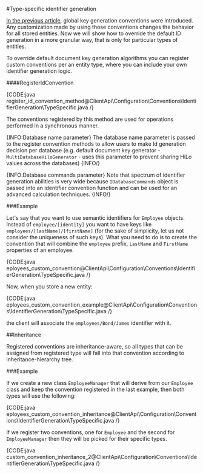 #Type-specific identifier generation

[In the previous article](./global), global key generation conventions were introduced. Any customization made by using those conventions changes the behavior for all stored entities.
Now we will show how to override the default ID generation in a more granular way, that is only for particular types of entities.

To override default document key generation algorithms you can register custom conventions per an entity type, where you can include your own identifier generation logic.


####RegisterIdConvention

{CODE:java register_id_convention_method@ClientApi\Configuration\Conventions\IdentifierGeneration\TypeSpecific.java /}

The conventions registered by this method are used for operations performed in a synchronous manner.


{INFO:Database name parameter}
The database name parameter is passed to the register convention methods to allow users to make Id generation decision per database 
(e.g. default document key generator - `MultiDatabaseHiloGenerator` - uses this parameter to prevent sharing HiLo values across the databases)
{INFO/}

{INFO:Database commands parameter}
Note that spectrum of identifier generation abilities is very wide because `IDatabaseCommands`  object is passed into an identifier convention function and can be used for an advanced calculation techniques.
{INFO/}

###Example

Let's say that you want to use semantic identifiers for `Employee` objects. Instead of `employee/[identity]` you want to have keys like `employees/[lastName]/[firstName]`
(for the sake of simplicity, let us not consider the uniqueness of such keys). What you need to do is to create the convention that will combine the `employee` prefix, `LastName` and `FirstName` properties of an employee.

{CODE:java eployees_custom_convention@ClientApi\Configuration\Conventions\IdentifierGeneration\TypeSpecific.java /}

Now, when you store a new entity:

{CODE:java eployees_custom_convention_example@ClientApi\Configuration\Conventions\IdentifierGeneration\TypeSpecific.java /}

the client will associate the `employees/Bond/James` identifier with it.

##Inheritance

Registered conventions are inheritance-aware, so all types that can be assigned from registered type will fall into that convention according to inheritance-hierarchy tree.

###Example

If we create a new class `EmployeeManager` that will derive from our `Employee` class and keep the convention registered in the last example, then both types will use the following:

{CODE:java eployees_custom_convention_inheritance@ClientApi\Configuration\Conventions\IdentifierGeneration\TypeSpecific.java /}

If we register two conventions, one for `Employee` and the second for `EmployeeManager` then they will be picked for their specific types.

{CODE:java custom_convention_inheritance_2@ClientApi\Configuration\Conventions\IdentifierGeneration\TypeSpecific.java /}



